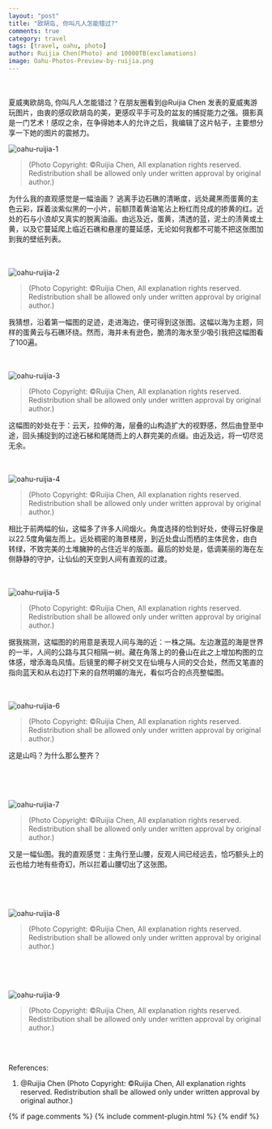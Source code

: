 ```yaml
---
layout: "post"
title: "欧胡岛, 你叫凡人怎能错过?"
comments: true
category: travel
tags: [travel, oahu, photo]
author: Ruijia Chen(Photo) and 10000TB(exclamations)
image: Oahu-Photos-Preview-by-ruijia.png
---
```


<br/>
<br/>
夏威夷欧胡岛, 你叫凡人怎能错过？在朋友圈看到@Ruijia Chen 发表的夏威夷游玩图片，由衷的感叹欧胡岛的美，更感叹平手可及的盆友的捕捉能力之强。摄影真是一门艺术！感叹之余，在争得她本人的允许之后，我编辑了这片帖子，主要想分享一下她的图片的震撼力。
<br/>

![oahu-ruijia-1](/assets/img/oahu-ruijia-1.jpeg)

>(Photo Copyright: ©Ruijia Chen, All explanation rights reserved. Redistribution shall be allowed only under written approval by original author.)

为什么我的直观感觉是一幅油画？ 逃离手边石礁的清晰度，远处藏黑而蛋黄的主色云彩，踩着淡紫似黑的一小片，前额顶着黄油笔沾上粉红而兑成的掺黄的红。近处的石与小浪却又真实的脱离油画。由远及近，蛋黄，清透的蓝，泥土的渍黄或土黄，以及它蔓延爬上临近石礁和悬崖的蔓延感，无论如何我都不可能不把这张图加到我的壁纸列表。
<br/>
<br/>
<br/>

![oahu-ruijia-2](/assets/img/oahu-ruijia-2.jpeg)

>(Photo Copyright: ©Ruijia Chen, All explanation rights reserved. Redistribution shall be allowed only under written approval by original author.)

我猜想，沿着第一幅图的足迹，走进海边，便可得到这张图。这幅以海为主题，同样的蛋黄云与石礁环绕。然而，海并未有逊色，脆清的海水至少吸引我把这幅图看了100遍。
<br/>
<br/>
<br/>


![oahu-ruijia-3](/assets/img/oahu-ruijia-3.jpeg)

>(Photo Copyright: ©Ruijia Chen, All explanation rights reserved. Redistribution shall be allowed only under written approval by original author.)

这幅图的妙处在于：云天，拉伸的海，层叠的山构造扩大的视野感，然后由登至中途，回头捕捉到的过途石梯和尾随而上的人群完美的点缀。由近及远，将一切尽览无余。
<br/>
<br/>
<br/>




![oahu-ruijia-4](/assets/img/oahu-ruijia-4.jpeg)

>(Photo Copyright: ©Ruijia Chen, All explanation rights reserved. Redistribution shall be allowed only under written approval by original author.)

相比于前两幅的仙，这幅多了许多人间烟火。角度选择的恰到好处，使得云好像是以22.5度角偏左而上。远处稠密的海景楼房，到近处盘山而栖的主体民舍，由白转绿，不致完美的土堆臃肿的占住近半的版面。最后的妙处是，低调美丽的海在左侧静静的守护，让仙仙的天空到人间有直观的过渡。
<br/>
<br/>
<br/>


![oahu-ruijia-5](/assets/img/oahu-ruijia-5.jpeg)

>(Photo Copyright: ©Ruijia Chen, All explanation rights reserved. Redistribution shall be allowed only under written approval by original author.)

据我揣测，这幅图的的用意是表现人间与海的近：一株之隔。左边澈蓝的海是世界的一半，人间的公路与其只相隔一树。藏在角落上的的叠山在此之上增加构图的立体感，增添海岛风情。后镜里的椰子树交叉在仙境与人间的交合处，然而又笔直的指向蓝天和从右边打下来的自然明媚的海光，看似巧合的点亮整幅图。
<br/>
<br/>
<br/>



![oahu-ruijia-6](/assets/img/oahu-ruijia-6.jpeg)

>(Photo Copyright: ©Ruijia Chen, All explanation rights reserved. Redistribution shall be allowed only under written approval by original author.)

这是山吗？为什么那么整齐？

<br/>
<br/>
<br/>



![oahu-ruijia-7](/assets/img/oahu-ruijia-7.jpeg)

>(Photo Copyright: ©Ruijia Chen, All explanation rights reserved. Redistribution shall be allowed only under written approval by original author.)

又是一幅仙图。我的直观感觉：主角行至山腰，反观人间已经远去，恰巧额头上的云也给力地有些奇幻，所以拦着山腰切出了这张图。

<br/>
<br/>
<br/>


![oahu-ruijia-8](/assets/img/oahu-ruijia-8.jpeg)

>(Photo Copyright: ©Ruijia Chen, All explanation rights reserved. Redistribution shall be allowed only under written approval by original author.)

<br/>
<br/>
<br/>


![oahu-ruijia-9](/assets/img/oahu-ruijia-9.jpeg)

>(Photo Copyright: ©Ruijia Chen, All explanation rights reserved. Redistribution shall be allowed only under written approval by original author.)
<br/>
<br/>



References:<br/>
1. @Ruijia Chen (Photo Copyright: ©Ruijia Chen, All explanation rights reserved. Redistribution shall be allowed only under written approval by original author.)



{% if page.comments %} 
{% include comment-plugin.html %}
{% endif %}
